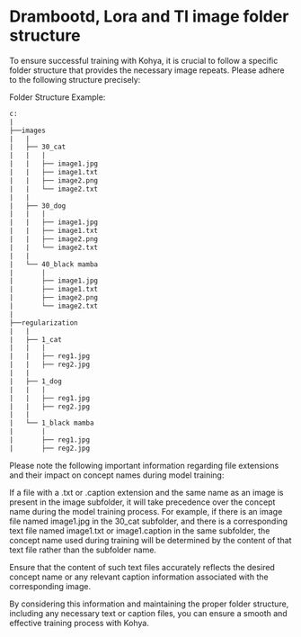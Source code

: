 # Drambootd, Lora and TI image folder structure

To ensure successful training with Kohya, it is crucial to follow a specific folder structure that provides the necessary image repeats. Please adhere to the following structure precisely:

Folder Structure Example:

```txt
c:
|
├──images
|   |
|   ├── 30_cat
|   |   |
|   |   ├── image1.jpg
|   |   ├── image1.txt
|   |   ├── image2.png
|   |   └── image2.txt
|   |
|   ├── 30_dog
|   |   |
|   |   ├── image1.jpg
|   |   ├── image1.txt
|   |   ├── image2.png
|   |   └── image2.txt
|   |
|   └── 40_black mamba
|       |
|       ├── image1.jpg
|       ├── image1.txt
|       ├── image2.png
|       └── image2.txt
|
├──regularization
|   |
|   ├── 1_cat
|   |   |
|   |   ├── reg1.jpg
|   |   ├── reg2.jpg
|   |
|   ├── 1_dog
|   |   |
|   |   ├── reg1.jpg
|   |   ├── reg2.jpg
|   |
|   └── 1_black mamba
|       |
|       ├── reg1.jpg
|       ├── reg2.jpg

```

Please note the following important information regarding file extensions and their impact on concept names during model training:

If a file with a .txt or .caption extension and the same name as an image is present in the image subfolder, it will take precedence over the concept name during the model training process.
For example, if there is an image file named image1.jpg in the 30_cat subfolder, and there is a corresponding text file named image1.txt or image1.caption in the same subfolder, the concept name used during training will be determined by the content of that text file rather than the subfolder name.

Ensure that the content of such text files accurately reflects the desired concept name or any relevant caption information associated with the corresponding image.

By considering this information and maintaining the proper folder structure, including any necessary text or caption files, you can ensure a smooth and effective training process with Kohya.
